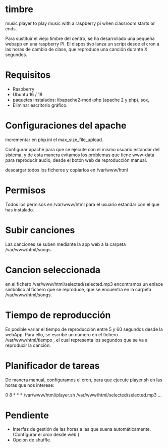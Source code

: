 # timbre
music player to play music with a raspberry pi when classroom starts or ends.


Para sustituir el viejo timbre del centro, se ha desarrollado una pequeña webapp en una raspberry PI. El dispositivo lanza un script desde el cron a las horas de cambio de clase, que reproduce una canción durante X segundos.


# Requisitos

- Raspberry
- Ubuntu 16 / 18
- paquetes instalados: libapache2-mod-php (apache 2 y php), sox, 
- Eliminar escritorio gráfico.

# Configuraciones del apache

incrementar en php.ini el max_size_file_upload.

Configurar apache para que se ejecute con el mismo usuario estandar del sistema, y de esta manera evitamos los problemas que tiene www-data para reproducir audio, desde el botón web de reproducción manual.

descargar todos los ficheros y copiarlos en /var/www/html

# Permisos

Todos los permisos en /var/www/html para el usuario estandar con el que has instalado.

# Subir canciones

Las canciones se suben mediante la app web a la carpeta /var/www/html/songs.

# Cancion seleccionada

en el fichero /var/www/html/selected/selected.mp3 encontramos un enlace simbolico al fichero que se reproduce, que se encuentra en la carpeta /var/www/html/songs.

# Tiempo de reproducción

Es posible variar el tiempo de reproducción entre 5 y 60 segundos desde la webApp.
Para ello, se escribe un número en el fichero /var/www/html/tiempo , el cual representa los segundos que se va a reproducir la canción.

# Planificador de tareas

De manera manual, configuramos el cron, para que ejecute player.sh en las horas que nos interese:

0 8 * * * /var/www/html/player.sh /var/www/html/selected/selected.mp3
...


# Pendiente

- Interfaz de gestión de las horas a las que suena automáticamente. (Configurar el cron desde web.)
- Opción de shuffle.

